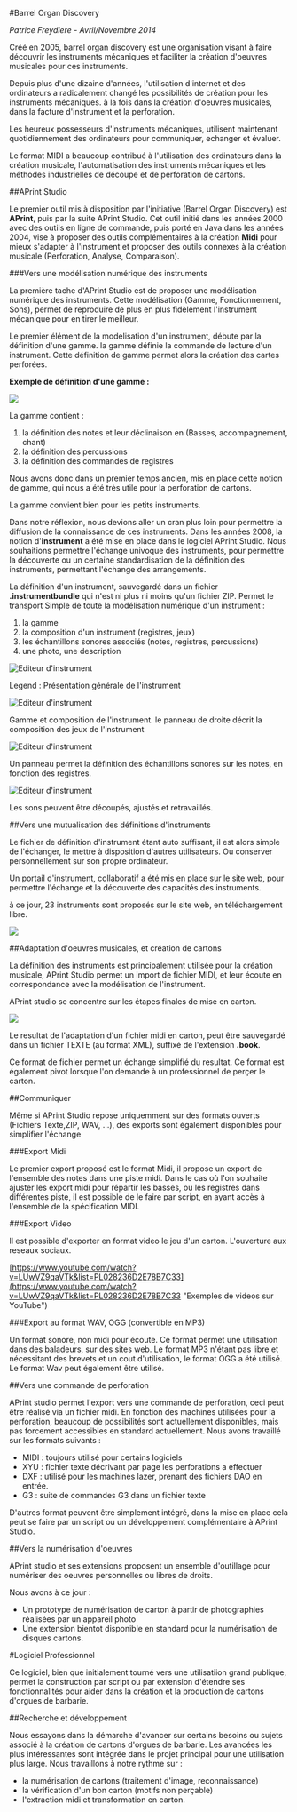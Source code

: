 #Barrel Organ Discovery

*Patrice Freydiere - Avril/Novembre 2014*

Créé en 2005, barrel organ discovery est une organisation visant à faire découvrir les instruments mécaniques et faciliter la création d'oeuvres musicales pour ces instruments.

Depuis plus d'une dizaine d'années, l'utilisation d'internet et des ordinateurs a radicalement changé les possibilités de création pour les instruments mécaniques. à la fois dans la création d'oeuvres musicales, dans la facture d'instrument et la perforation.

Les heureux possesseurs d'instruments mécaniques, utilisent maintenant quotidiennement des ordinateurs pour communiquer, echanger et évaluer. 

Le format MIDI a beaucoup contribué à l'utilisation des ordinateurs dans la création musicale, l'automatisation des instruments mécaniques et les méthodes industrielles de découpe et de perforation de cartons.



##APrint Studio

Le premier outil mis à disposition par l'initiative (Barrel Organ Discovery) est **APrint**, puis par la suite APrint Studio. Cet outil initié dans les années 2000 avec des outils en ligne de commande, puis porté en Java dans les années 2004, vise à proposer des outils complémentaires à la création **Midi** pour mieux s'adapter à l'instrument et proposer des outils connexes à la création musicale (Perforation, Analyse, Comparaison).


###Vers une modélisation numérique des instruments

La première tache d'APrint Studio est de proposer une modélisation numérique des instruments. Cette modélisation (Gamme, Fonctionnement, Sons), permet de reproduire de plus en plus fidèlement l'instrument mécanique pour en tirer le meilleur.

Le premier élément de la modelisation d'un instrument, débute par la définition d'une gamme. la gamme définie la commande de lecture d'un instrument. Cette définition de gamme permet alors la création des cartes perforées. 

**Exemple de définition d'une gamme :**

![](exemple_gamme.png)

La gamme contient :

1. la définition des notes et leur déclinaison en (Basses, accompagnement, chant)
2. la définition des percussions
3. la définition des commandes de registres

Nous avons donc dans un premier temps ancien, mis en place cette notion de gamme, qui nous a été très utile pour la perforation de cartons.

La gamme convient bien pour les petits instruments.

Dans notre réflexion, nous devions aller un cran plus loin pour permettre la diffusion de la connaissance de ces instruments. Dans les années 2008, la notion d'**instrument** a été mise en place dans le logiciel APrint Studio. Nous souhaitions permettre l'échange univoque des instruments, pour permettre la découverte ou un certaine standardisation de la définition des instruments, permettant l'échange des arrangements.

La définition d'un instrument, sauvegardé dans un fichier **.instrumentbundle** qui n'est ni plus ni moins qu'un fichier ZIP. Permet le transport Simple de toute la modélisation numérique d'un instrument :

1. la gamme
2. la composition d'un instrument (registres, jeux)
3. les échantillons sonores associés (notes, registres, percussions)
4. une photo, une description



![Editeur d'instrument](editeur_instrument1.png)

Legend : Présentation générale de l'instrument

![Editeur d'instrument](editeur_instrument2.png)

Gamme et composition de l'instrument. le panneau de droite décrit la composition des jeux de l'instrument

![Editeur d'instrument](editeur_instrument3.png)

Un panneau permet la définition des échantillons sonores sur les notes, en fonction des registres.

![Editeur d'instrument](editeur_instrument4.png)

Les sons peuvent être découpés, ajustés et retravaillés.

##Vers une mutualisation des définitions d'instruments

Le fichier de définition d'instrument étant auto suffisant, il est alors simple de l'échanger, le mettre à disposition d'autres utilisateurs. Ou conserver personnellement sur son propre ordinateur.

Un portail d'instrument, collaboratif a été mis en place sur le site web, pour permettre l'échange et la découverte des capacités des instruments.

à ce jour, 23 instruments sont proposés sur le site web, en téléchargement libre.

![](instruments.png)



##Adaptation d'oeuvres musicales, et création de cartons

La définition des instruments est principalement utilisée pour la création musicale, APrint Studio permet un import de fichier MIDI, et leur écoute en correspondance avec la modélisation de l'instrument.

APrint studio se concentre sur les étapes finales de mise en carton. 

![](virtualbook.png)

Le resultat de l'adaptation d'un fichier midi en carton, peut être sauvegardé dans un fichier TEXTE (au format XML), suffixé de l'extension **.book**.

Ce format de fichier permet un échange simplifié du resultat. Ce format est également pivot lorsque l'on demande à un professionnel de perçer le carton.


##Communiquer

Même si APrint Studio repose uniquemment sur des formats ouverts (Fichiers Texte,ZIP, WAV, ...), des exports sont également disponibles pour simplifier l'échange

###Export Midi

Le premier export proposé est le format Midi, il propose un export de l'ensemble des notes dans une piste midi. Dans le cas où l'on souhaite ajuster les export midi pour répartir les basses, ou les registres dans différentes piste, il est possible de le faire par script, en ayant accès à l'ensemble de la spécification MIDI.

###Export Video

Il est possible d'exporter en format video le jeu d'un carton. L'ouverture aux reseaux sociaux.

[https://www.youtube.com/watch?v=LUwVZ9qaVTk&list=PL028236D2E78B7C33](https://www.youtube.com/watch?v=LUwVZ9qaVTk&list=PL028236D2E78B7C33 "Exemples de videos sur YouTube")


###Export au format WAV, OGG (convertible en MP3)

Un format sonore, non midi pour écoute. Ce format permet une utilisation dans des baladeurs, sur des sites web. Le format MP3 n'étant pas libre et nécessitant des brevets et un cout d'utilisation, le format OGG a été utilisé. Le format Wav peut également être utilisé.


##Vers une commande de perforation

APrint studio permet l'export vers une commande de perforation, ceci peut être réalisé via un fichier midi. En fonction des machines utilisées pour la perforation, beaucoup de possibilités sont actuellement disponibles, mais pas forcement accessibles en standard actuellement. Nous avons travaillé sur les formats suivants :

- MIDI : toujours utilisé pour certains logiciels
- XYU : fichier texte décrivant par page les perforations a effectuer
- DXF : utilisé pour les machines lazer, prenant des fichiers DAO en entrée.
- G3 : suite de commandes G3 dans un fichier texte

D'autres format peuvent être simplement intégré, dans la mise en place cela peut se faire par un script ou un développement complémentaire à APrint Studio.


##Vers la numérisation d'oeuvres

APrint studio et ses extensions proposent un ensemble d'outillage pour numériser des oeuvres personnelles ou libres de droits.

Nous avons à ce jour :

- Un prototype de numérisation de carton à partir de photographies réalisées par un appareil photo
- Une extension bientot disponible en standard pour la numérisation de disques cartons.


#Logiciel Professionnel

Ce logiciel, bien que initialement tourné vers une utilisatiion grand publique, permet la construction par script ou par extension d'étendre ses fonctionnalités pour aider dans la création et la production de cartons d'orgues de barbarie.

##Recherche et développement

Nous essayons dans la démarche d'avancer sur certains besoins ou sujets associé à la création de cartons d'orgues de barbarie. Les avancées les plus intéressantes sont intégrée dans le projet principal pour une utilisation plus large. Nous travaillons à notre rythme sur  :

- la numérisation de cartons (traitement d'image, reconnaissance)
- la vérification d'un bon carton (motifs non perçable)
- l'extraction midi et transformation en carton.
